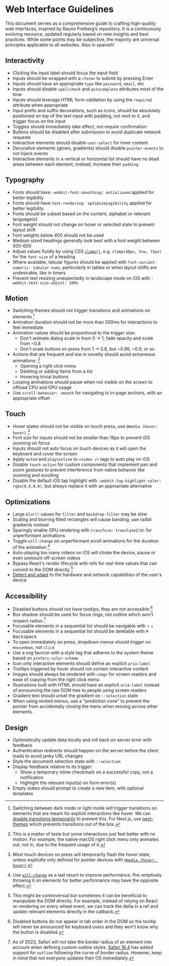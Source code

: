 # Web Interface Guidelines

This document serves as a comprehensive guide to crafting high-quality web interfaces, inspired by Rauno Freiberg’s repository. It is a continuously evolving resource, updated regularly based on new insights and best practices. While some points may be subjective, the majority are universal principles applicable to all websites. Also in spanish!

## Interactivity

- Clicking the input label should focus the input field
- Inputs should be wrapped with a `<form>` to submit by pressing Enter
- Inputs should have an appropriate `type` like `password`, `email`, etc
- Inputs should disable `spellcheck` and `autocomplete` attributes most of the time
- Inputs should leverage HTML form validation by using the `required` attribute when appropriate
- Input prefix and suffix decorations, such as icons, should be absolutely positioned on top of the text input with padding, not next to it, and trigger focus on the input
- Toggles should immediately take effect, not require confirmation
- Buttons should be disabled after submission to avoid duplicate network requests
- Interactive elements should disable `user-select` for inner content
- Decorative elements (glows, gradients) should disable `pointer-events` to not hijack events
- Interactive elements in a vertical or horizontal list should have no dead areas between each element, instead, increase their `padding`

## Typography

- Fonts should have `-webkit-font-smoothing: antialiased` applied for better legibility
- Fonts should have `text-rendering: optimizeLegibility` applied for better legibility
- Fonts should be subset based on the content, alphabet or relevant language(s)
- Font weight should not change on hover or selected state to prevent layout shift
- Font weights below 400 should not be used
- Medium sized headings generally look best with a font weight between 500-600
- Adjust values fluidly by using CSS [`clamp()`](https://developer.mozilla.org/en-US/docs/Web/CSS/clamp), e.g. `clamp(48px, 5vw, 72px)` for the `font-size` of a heading
- Where available, tabular figures should be applied with `font-variant-numeric: tabular-nums`, particularly in tables or when layout shifts are undesirable, like in timers
- Prevent text resizing unexpectedly in landscape mode on iOS with `-webkit-text-size-adjust: 100%`

## Motion

- Switching themes should not trigger transitions and animations on elements [^1]
- Animation duration should not be more than 200ms for interactions to feel immediate
- Animation values should be proportional to the trigger size:
  - Don't animate dialog scale in from 0 → 1, fade opacity and scale from ~0.8
  - Don't scale buttons on press from 1 → 0.8, but ~0.96, ~0.9, or so
- Actions that are frequent and low in novelty should avoid extraneous animations: [^2]
  - Opening a right click menu
  - Deleting or adding items from a list
  - Hovering trivial buttons
- Looping animations should pause when not visible on the screen to offload CPU and GPU usage
- Use `scroll-behavior: smooth` for navigating to in-page anchors, with an appropriate offset

## Touch

- Hover states should not be visible on touch press, use `@media (hover: hover)` [^3]
- Font size for inputs should not be smaller than 16px to prevent iOS zooming on focus
- Inputs should not auto focus on touch devices as it will open the keyboard and cover the screen
- Apply `muted` and `playsinline` to `<video />` tags to auto play on iOS
- Disable `touch-action` for custom components that implement pan and zoom gestures to prevent interference from native behavior like zooming and scrolling
- Disable the default iOS tap highlight with `-webkit-tap-highlight-color: rgba(0,0,0,0)`, but always replace it with an appropriate alternative

## Optimizations

- Large `blur()` values for `filter` and `backdrop-filter` may be slow
- Scaling and blurring filled rectangles will cause banding, use radial gradients instead
- Sparingly enable GPU rendering with `transform: translateZ(0)` for unperformant animations
- Toggle `will-change` on unperformant scroll animations for the duration of the animation [^4]
- Auto-playing too many videos on iOS will choke the device, pause or even unmount off-screen videos
- Bypass React's render lifecycle with refs for real-time values that can commit to the DOM directly [^5]
- [Detect and adapt](https://github.com/GoogleChromeLabs/react-adaptive-hooks) to the hardware and network capabilities of the user's device

## Accessibility

- Disabled buttons should not have tooltips, they are not accessible [^6]
- Box shadow should be used for focus rings, not outline which won’t respect radius [^7]
- Focusable elements in a sequential list should be navigable with <kbd>↑</kbd> <kbd>↓</kbd>
- Focusable elements in a sequential list should be deletable with <kbd>⌘</kbd> <kbd>Backspace</kbd>
- To open immediately on press, dropdown menus should trigger on `mousedown`, not `click`
- Use a svg favicon with a style tag that adheres to the system theme based on `prefers-color-scheme`
- Icon only interactive elements should define an explicit `aria-label`
- Tooltips triggered by hover should not contain interactive content
- Images should always be rendered with `<img>` for screen readers and ease of copying from the right click menu
- Illustrations built with HTML should have an explicit `aria-label` instead of announcing the raw DOM tree to people using screen readers
- Gradient text should unset the gradient on `::selection` state
- When using nested menus, use a "prediction cone" to prevent the pointer from accidentally closing the menu when moving across other elements.

## Design

- Optimistically update data locally and roll back on server error with feedback
- Authentication redirects should happen on the server before the client loads to avoid janky URL changes
- Style the document selection state with `::selection`
- Display feedback relative to its trigger:
  - Show a temporary inline checkmark on a successful copy, not a notification
  - Highlight the relevant input(s) on form error(s)
- Empty states should prompt to create a new item, with optional templates

[^1]: Switching between dark mode or light mode will trigger transitions on elements that are meant for explicit interactions like hover. We can [disable transitions temporarily](https://paco.me/writing/disable-theme-transitions) to prevent this. For Next.js, use [next-themes](https://github.com/pacocoursey/next-themes) which prevents transitions out of the box.
[^2]: This is a matter of taste but some interactions just feel better with no motion. For example, the native macOS right click menu only animates out, not in, due to the frequent usage of it.
[^3]: Most touch devices on press will temporarily flash the hover state, unless explicitly only defined for pointer devices with [`@media (hover: hover)`](https://developer.mozilla.org/en-US/docs/Web/CSS/@media/hover).
[^4]: Use [`will-change`](https://developer.mozilla.org/en-US/docs/Web/CSS/will-change) as a last resort to improve performance. Pre-emptively throwing it on elements for better performance may have the opposite effect.
[^5]: This might be controversial but sometimes it can be beneficial to manipulate the DOM directly. For example, instead of relying on React re-rendering on every wheel event, we can track the delta in a ref and update relevant elements directly in the callback.
[^6]: Disabled buttons do not appear in tab order in the DOM so the tooltip will never be announced for keyboard users and they won't know why the button is disabled.
[^7]: As of 2023, Safari will not take the border radius of an element into account when defining custom outline styles. [Safari 16.4](https://developer.apple.com/documentation/safari-release-notes/safari-16_4-release-notes) has added support for `outline` following the curve of border radius. However, keep in mind that not everyone updates their OS immediately.
